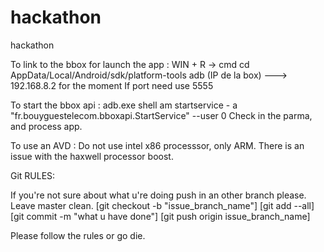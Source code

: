 # hackathon
hackathon

To link to the bbox for launch the app : 
WIN + R -> cmd
cd AppData/Local/Android/sdk/platform-tools
adb (IP de la box) ---> 192.168.8.2 for the moment
If port need use 5555

To start the bbox api :
adb.exe shell am startservice - a "fr.bouyguestelecom.bboxapi.StartService" --user 0
Check in the parma, and process app.

To use an AVD :
Do not use intel x86 processsor, only ARM.
There is an issue with the haxwell processor boost.

Git RULES:

If you're not sure about what u're doing push in an other branch please.
Leave master clean.
[git checkout -b "issue_branch_name"]
[git add --all] [git commit -m "what u have done"] [git push origin issue_branch_name]

Please follow the rules or go die.
